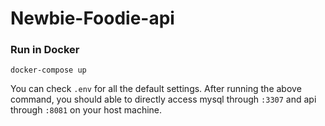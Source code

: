 # Newbie-Foodie-api

### Run in Docker

```
docker-compose up
```

You can check `.env` for all the default settings. After running the above command, you should able to directly access mysql through `:3307` and api through `:8081` on your host machine.
